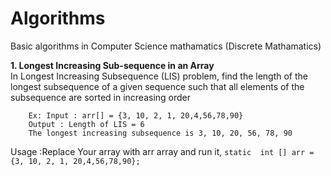 # Algorithms
Basic algorithms in Computer Science mathamatics (Discrete Mathamatics)

<b>1. Longest Increasing Sub-sequence in an Array</b></br>
    In Longest Increasing Subsequence (LIS) problem, find the length of the longest subsequence of a
    given sequence such that all elements of the subsequence are sorted in increasing order
        
        Ex: Input : arr[] = {3, 10, 2, 1, 20,4,56,78,90}
        Output : Length of LIS = 6
        The longest increasing subsequence is 3, 10, 20, 56, 78, 90
    
  
   Usage :Replace Your array with arr array and run it, `static  int [] arr ={3, 10, 2, 1, 20,4,56,78,90};`
